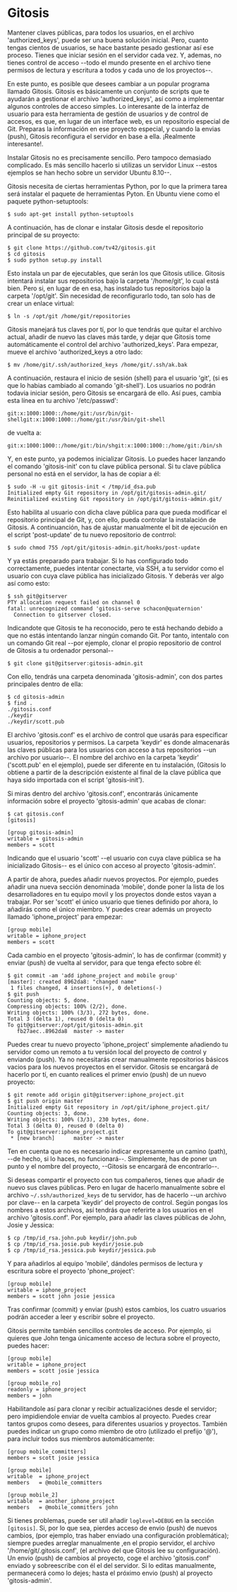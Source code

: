 # Gitosis

Mantener claves públicas, para todos los usuarios, en el archivo 'authorized_keys', puede ser una buena solución inicial. Pero, cuanto tengas cientos de usuarios, se hace bastante pesado gestionar así ese proceso. Tienes que iniciar sesión en el servidor cada vez. Y, ademas, no tienes control de acceso --todo el mundo presente en el archivo tiene permisos de lectura y escritura a todos y cada uno de los proyectos--.

En este punto, es posible que desees cambiar a un popular programa llamado Gitosis. Gitosis es básicamente un conjunto de scripts que te ayudarán a gestionar el archivo 'authorized_keys', así como a implementar algunos controles de acceso simples. Lo interesante de la interfaz de usuario para esta herramienta de gestión de usuarios y de control de accesos, es que, en lugar de un interface web, es un repositorio especial de Git. Preparas la información en ese proyecto especial, y cuando la envias (push), Gitosis reconfigura el servidor en base a ella. ¡Realmente interesante!.

Instalar Gitosis no es precisamente sencillo. Pero tampoco demasiado complicado. Es más sencillo hacerlo si utilizas un servidor Linux --estos ejemplos se han hecho sobre un servidor Ubuntu 8.10--.

Gitosis necesita de ciertas herramientas Python, por lo que la  primera tarea será instalar el paquete de herramientas Pyton. En Ubuntu viene como el paquete python-setuptools:

	$ sudo apt-get install python-setuptools

A continuación, has de clonar e instalar Gitosis desde el repositorio principal de su proyecto:

	$ git clone https://github.com/tv42/gitosis.git
	$ cd gitosis
	$ sudo python setup.py install

Esto instala un par de ejecutables, que serán los que Gitosis utilice. Gitosis intentará instalar sus repositorios bajo la carpeta '/home/git', lo cual está bien. Pero si, en lugar de en esa, has instalado tus repositorios bajo la carpeta '/opt/git'. Sin necesidad de reconfigurarlo todo, tan solo has de crear un enlace virtual:

	$ ln -s /opt/git /home/git/repositories

Gitosis manejará tus claves por tí, por lo que tendrás que quitar el archivo actual, añadir de nuevo las claves más tarde, y dejar que Gitosis tome automáticamente el control del archivo 'authorized_keys'. Para empezar, mueve el archivo 'authorized_keys a otro lado:

	$ mv /home/git/.ssh/authorized_keys /home/git/.ssh/ak.bak

A continuación, restaura el inicio de sesión (shell) para el usuario 'git', (si es que lo habias cambiado al comando 'git-shell'). Los usuarios no podrán todavia iniciar sesión, pero Gitosis se encargará de ello. Así pues, cambia esta línea en tu archivo '/etc/passwd':

	git:x:1000:1000::/home/git:/usr/bin/git-shellgit:x:1000:1000::/home/git:/usr/bin/git-shell

de vuelta a:

	git:x:1000:1000::/home/git:/bin/shgit:x:1000:1000::/home/git:/bin/sh

Y, en este punto, ya podemos inicializar Gitosis. Lo puedes hacer lanzando el comando 'gitosis-init' con tu clave pública personal. Si tu clave pública personal no está en el servidor, la has de copiar a él:

	$ sudo -H -u git gitosis-init < /tmp/id_dsa.pub
	Initialized empty Git repository in /opt/git/gitosis-admin.git/
	Reinitialized existing Git repository in /opt/git/gitosis-admin.git/

Esto habilita al usuario con dicha clave pública para que pueda modificar el repositorio principal de Git, y, con ello, pueda controlar la instalación de Gitosis. A continuanción, has de ajustar manualmente el bit de ejecución en el script 'post-update' de tu nuevo repositorio de contrrol:

	$ sudo chmod 755 /opt/git/gitosis-admin.git/hooks/post-update

Y ya estás preparado para trabajar. Si lo has configurado todo correctamente, puedes intentar conectarte, vía SSH, a tu servidor como el usuario con cuya clave pública has inicializado Gitosis. Y deberás ver algo así como esto:

	$ ssh git@gitserver
	PTY allocation request failed on channel 0
	fatal: unrecognized command 'gitosis-serve schacon@quaternion'
	  Connection to gitserver closed.

Indicandote que Gitosis te ha reconocido, pero te está hechando debido a que no estás intentando lanzar ningún comando Git. Por tanto, intentalo con un comando Git real --por ejemplo, clonar el propio repositorio de control de Gitosis a tu ordenador personal-- 
	
	$ git clone git@gitserver:gitosis-admin.git

Con ello, tendrás una carpeta denominada 'gitosis-admin', con dos partes principales dentro de ella:

	$ cd gitosis-admin
	$ find .
	./gitosis.conf
	./keydir
	./keydir/scott.pub

El archivo 'gitosis.conf' es el archivo de control que usarás para especificar usuarios, repositorios y permisos. La carpeta 'keydir' es donde almacenarás las claves públicas para los usuarios con acceso a tus repositorios --un archivo por usuario--. El nombre del archivo en la carpeta 'keydir' ('scott.pub' en el ejemplo), puede ser diferente en tu instalación, (Gitosis lo obtiene a partir de la descripción existente al final de la clave pública que haya sido importada con el script 'gitosis-init').

Si miras dentro del archivo 'gitosis.conf', encontrarás únicamente información sobre el proyecto 'gitosis-admin' que acabas de clonar:

	$ cat gitosis.conf 
	[gitosis]

	[group gitosis-admin]
	writable = gitosis-admin
	members = scott

Indicando que el usuario 'scott' --el usuario con cuya clave pública se ha inicializado Gitosis-- es el único con acceso al proyecto 'gitosis-admin'.

A partir de ahora, puedes añadir nuevos proyectos. Por ejemplo, puedes añadir una nueva sección denominada 'mobile', donde poner la lista de los desarrolladores en tu equipo movil y los proyectos donde estos vayan a trabajar. Por ser 'scott' el único usuario que tienes definido por ahora, lo añadirás como el único miembro. Y puedes crear además un proyecto llamado 'iphone_project' para empezar:

	[group mobile]
	writable = iphone_project
	members = scott

Cada cambio en el proyecto 'gitosis-admin', lo has de confirmar (commit) y enviar (push) de vuelta al servidor, para que tenga efecto sobre él:

	$ git commit -am 'add iphone_project and mobile group'
	[master]: created 8962da8: "changed name"
	 1 files changed, 4 insertions(+), 0 deletions(-)
	$ git push
	Counting objects: 5, done.
	Compressing objects: 100% (2/2), done.
	Writing objects: 100% (3/3), 272 bytes, done.
	Total 3 (delta 1), reused 0 (delta 0)
	To git@gitserver:/opt/git/gitosis-admin.git
	   fb27aec..8962da8  master -> master

Puedes crear tu nuevo proyecto 'iphone_project' simplemente añadiendo tu servidor como un remoto a tu versión local del proyecto de control y enviando (push). Ya no necesitarás crear manualmente repositorios básicos vacios para los nuevos proyectos en el servidor. Gitosis se encargará de hacerlo por tí, en cuanto realices el primer envio (push) de un nuevo proyecto:

	$ git remote add origin git@gitserver:iphone_project.git
	$ git push origin master
	Initialized empty Git repository in /opt/git/iphone_project.git/
	Counting objects: 3, done.
	Writing objects: 100% (3/3), 230 bytes, done.
	Total 3 (delta 0), reused 0 (delta 0)
	To git@gitserver:iphone_project.git
	 * [new branch]      master -> master

Ten en cuenta que no es necesario indicar expresamente un camino (path), --de hecho, si lo haces, no funcionará--. Simplemente, has de poner un punto y el nombre del proyecto, --Gitosis se encargará de encontrarlo--.

Si deseas compartir el proyecto con tus compañeros, tienes que añadir de nuevo sus claves públicas. Pero en lugar de hacerlo manualmente sobre el archivo `~/.ssh/authorized_keys` de tu servidor, has de hacerlo --un archivo por clave-- en la carpeta 'keydir' del proyecto de control. Según pongas los nombres a estos archivos, así tendrás que referirte a los usuarios en el archivo 'gitosis.conf'. Por ejemplo, para añadir las claves públicas de John, Josie y Jessica:

	$ cp /tmp/id_rsa.john.pub keydir/john.pub
	$ cp /tmp/id_rsa.josie.pub keydir/josie.pub
	$ cp /tmp/id_rsa.jessica.pub keydir/jessica.pub

Y para añadirlos al equipo 'mobile', dándoles permisos de lectura y escritura sobre el proyecto 'phone_project':

	[group mobile]
	writable = iphone_project
	members = scott john josie jessica

Tras confirmar (commit) y enviar (push) estos cambios, los cuatro usuarios podrán acceder a leer y escribir sobre el proyecto.

Gitosis permite también sencillos controles de acceso. Por ejemplo, si quieres que John tenga únicamente acceso de lectura sobre el proyecto, puedes hacer:

	[group mobile]
	writable = iphone_project
	members = scott josie jessica

	[group mobile_ro]
	readonly = iphone_project
	members = john

Habilitandole así para clonar y recibir actualizaciónes desde el servidor; pero impidiendole enviar de vuelta cambios al proyecto. Puedes crear tantos grupos como desees, para diferentes usuarios y proyectos. También puedes indicar un grupo como miembro de otro (utilizado el prefijo '@'), para incluir todos sus miembros automáticamente:

	[group mobile_committers]
	members = scott josie jessica

	[group mobile]
	writable  = iphone_project
	members   = @mobile_committers

	[group mobile_2]
	writable  = another_iphone_project
	members   = @mobile_committers john

Si tienes problemas, puede ser util añadir `loglevel=DEBUG` en la sección `[gitosis]`. Si, por lo que sea, pierdes acceso de envio (push) de nuevos cambios, (por ejemplo, tras haber enviado una configuración problemática); siempre puedes arreglar manualmente ,en el propio servidor, el archivo '/home/git/.gitosis.conf', (el archivo del que Gitosis lee su configuración). Un envio (push) de cambios al proyecto, coge el archivo 'gitosis.conf' enviado y sobreescribe con él el del servidor. Si lo editas manualmente, permanecerá como lo dejes; hasta el próximo envio (push) al proyecto 'gitosis-admin'.
